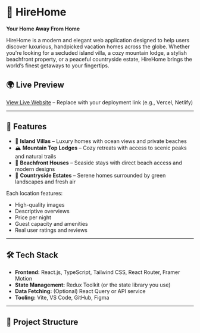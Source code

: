 # 🏡 HireHome

**Your Home Away From Home**

HireHome is a modern and elegant web application designed to help users discover luxurious, handpicked vacation homes across the globe. Whether you're looking for a secluded island villa, a cozy mountain lodge, a stylish beachfront property, or a peaceful countryside estate, HireHome brings the world’s finest getaways to your fingertips.

## 🌍 Live Preview

[View Live Website](#) – Replace with your deployment link (e.g., Vercel, Netlify)

---

## 📌 Features

- 🌴 **Island Villas** – Luxury homes with ocean views and private beaches
- 🏔️ **Mountain Top Lodges** – Cozy retreats with access to scenic peaks and natural trails
- 🌊 **Beachfront Houses** – Seaside stays with direct beach access and modern designs
- 🌾 **Countryside Estates** – Serene homes surrounded by green landscapes and fresh air

Each location features:

- High-quality images
- Descriptive overviews
- Price per night
- Guest capacity and amenities
- Real user ratings and reviews

---

## 🛠️ Tech Stack

- **Frontend:** React.js, TypeScript, Tailwind CSS, React Router, Framer Motion
- **State Management:** Redux Toolkit (or the state library you use)
- **Data Fetching:** (Optional) React Query or API service
- **Tooling:** Vite, VS Code, GitHub, Figma

---

## 📁 Project Structure
